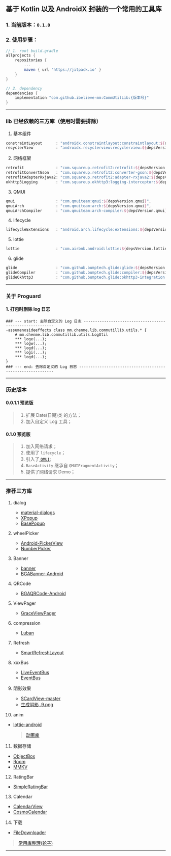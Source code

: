 ## 基于 Kotlin 以及 AndroidX 封装的一个常用的工具库

### 1. 当前版本：`0.1.0`

### 2. 使用步骤：

```groovy
// 1. root build.gradle
allprojects {
    repositories {
        ...
        maven { url 'https://jitpack.io' }
    }
}

// 2. dependency
dependencies {
    implementation "com.github.ibelieve-mm:CommUtilLib:{版本号}"
}
```

---

### lib  已经依赖的三方库（使用时需要排除）

1. 基本组件

```groovy
constraintLayout      : "androidx.constraintlayout:constraintlayout:${depsVersion.constraintLayout}",
recyclerView          : "androidx.recyclerview:recyclerview:${depsVersion.recyclerView}",
```

2. 网络框架

```groovy
retrofit              : "com.squareup.retrofit2:retrofit:${depsVersion.retrofit2}",
retrofitConvertGson   : "com.squareup.retrofit2:converter-gson:${depsVersion.retrofit2}",
retrofitAdapterRxjava2: "com.squareup.retrofit2:adapter-rxjava2:${depsVersion.retrofit2}",
okhttp3Logging        : "com.squareup.okhttp3:logging-interceptor:${depsVersion.okhttp3Logging}",
```

3. QMUI

```groovy
qmui                  : "com.qmuiteam:qmui:${depsVersion.qmui}",
qmuiArch              : "com.qmuiteam:arch:${depsVersion.qmui}",
qmuiArchCompiler      : "com.qmuiteam:arch-compiler:${depsVersion.qmui}",
```

4. lifecycle

```groovy
lifecycleExtensions   : "android.arch.lifecycle:extensions:${depsVersion.lifecycleExtensions}",
```

5. lottie

```groovy
lottie                : "com.airbnb.android:lottie:${depsVersion.lottie}",
```

6. glide

```groovy
glide                 : "com.github.bumptech.glide:glide:${depsVersion.glide}",
glideCompiler         : "com.github.bumptech.glide:compiler:${depsVersion.glide}",
glideOkhttp3          : "com.github.bumptech.glide:okhttp3-integration:${depsVersion.glide}",
```

---

### 关于 Proguard

#### 1. 打包时删除 log 日志

```proguard
### --- start: 去除自定义的 Log 日志 ---------------------------------------------------------
-assumenosideeffects class mm.chenme.lib.commutillib.utils.* {
    # mm.chenme.lib.commutillib.utils.LogUtil
    *** loge(...);
    *** logw(...);
    *** logd(...);
    *** logi(...);
    *** logd(...);
}
### --- end: 去除自定义的 Log 日志 -----------------------------------------------------------
```

---

### 历史版本

#### 0.0.1.1 预览版
> 1. 扩展 Date(日期)类 的方法；
> 2. 加入自定义 Log 工具；

#### 0.1.0 预览版

> 1. 加入网络请求；
> 2. 使用了 `lifecycle`；
> 3. 引入了[ `QMUI`](https://qmuiteam.com/android);
> 4. `BaseActivity` 继承自 `QMUIFragmentActivity`；
> 5. 提供了网络请求 Demo；

---

### 推荐三方库

1. dialog
   + [material-dialogs](https://github.com/afollestad/material-dialogs)
   + [XPopup](https://github.com/li-xiaojun/XPopup)
   + [BasePopup](https://github.com/razerdp/BasePopup)

2. wheelPicker
   + [Android-PickerView](https://github.com/Bigkoo/Android-PickerView)
   + [NumberPicker](https://github.com/SuperRabbitD/NumberPicker)

3. Banner
   + [banner](https://github.com/youth5201314/banner)
   + [BGABanner-Android](https://github.com/bingoogolapple/BGABanner-Android)

4. QRCode
   + [BGAQRCode-Android](https://github.com/bingoogolapple/BGAQRCode-Android)

5. ViewPager
   + [GraceViewPager](https://github.com/wurensen/GraceViewPager)

6. compression
   + [Luban](https://github.com/Curzibn/Luban)

7. Refresh
   + [SmartRefreshLayout](https://github.com/scwang90/SmartRefreshLayout)

8. xxxBus
   + [LiveEventBus](https://github.com/JeremyLiao/LiveEventBus)
   + [EventBus](https://github.com/greenrobot/EventBus)

9. 阴影效果
   + [SCardView-master](https://github.com/meetsl/SCardView-master)
   + [生成阴影 .9.png](http://inloop.github.io/shadow4android/)

10. anim
   + [lottie-android](https://github.com/airbnb/lottie-android)

      > [动画库](https://lottiefiles.com/)

11. 数据存储
   + [ObjectBox](https://objectbox.io/cn/)
   + [Room](https://developer.android.google.cn/training/data-storage/room?hl=zh_cn)
   + [MMKV](https://github.com/Tencent/MMKV)

12. RatingBar
   + [SimpleRatingBar](https://github.com/ome450901/SimpleRatingBar)

13. Calendar
   + [CalendarView](https://github.com/huanghaibin-dev/CalendarView)
   + [CosmoCalendar](https://github.com/ApplikeySolutions/CosmoCalendar)

14. 下载
   + [FileDownloader](https://github.com/lingochamp/FileDownloader)

> [常用库整理(轮子)](https://www.jianshu.com/p/1c40d3aacc2f)
---
